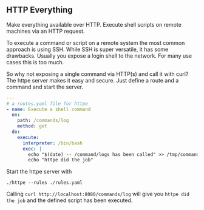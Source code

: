 ## HTTP Everything

Make everything available over HTTP. 
Execute shell scripts on remote machines via an HTTP request.

To execute a command or script on a remote system the most common approach is using SSH. While SSH is super versatile,
it has some drawbacks. Usually you expose a login shell to the network. For many use cases this is too much. 

So why not exposing a single command via HTTP(s) and call it with curl? 
The httpe server makes it easy and secure. Just define a route and a command and start the server.

```yaml
---
# a routes.yaml file for httpe
- name: Execute a shell command
  on:
    path: /commands/log
    method: get
  do:
    execute:
      interpreter: /bin/bash
      exec: |
        echo "$(date) -- /command/logs has been called" >> /tmp/command.log
        echo "httpe did the job"
```

Start the httpe server with
```shell
./httpe --rules ./rules.yaml
```

Calling `curl http://localhost:8080/commands/log` will give you `httpe did the job` and the defined script has been
executed.